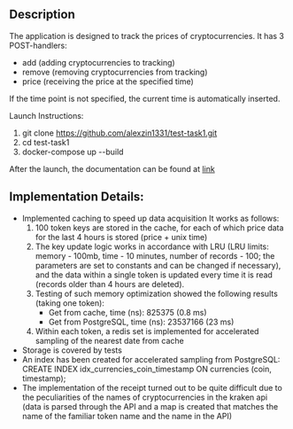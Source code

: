 ## Description

The application is designed to track the prices of cryptocurrencies.
It has 3 POST-handlers:
- add (adding cryptocurrencies to tracking)
- remove (removing cryptocurrencies from tracking)
- price (receiving the price at the specified time)

If the time point is not specified, the current time is automatically inserted.

Launch Instructions:
1) git clone https://github.com/alexzin1331/test-task1.git
2) cd test-task1
3) docker-compose up --build

After the launch, the documentation can be found at [link](http://localhost:8080/swagger/index.html )

## Implementation Details:
- Implemented caching to speed up data acquisition
  It works as follows:
  1) 100 token keys are stored in the cache, for each of which price data for the last 4 hours is stored (price + unix time)
  2) The key update logic works in accordance with LRU (LRU limits: memory - 100mb, time - 10 minutes, number of records - 100; the parameters are set to constants and can be changed if necessary), and the data within a single token is updated every time it is read (records older than 4 hours are deleted).
  3) Testing of such memory optimization showed the following results (taking one token):
     - Get from cache, time (ns): 825375 (0.8 ms)
     - Get from PostgreSQL, time (ns): 23537166 (23 ms)
  4) Within each token, a redis set is implemented for accelerated sampling of the nearest date from cache
- Storage is covered by tests
- An index has been created for accelerated sampling from PostgreSQL: CREATE INDEX idx_currencies_coin_timestamp ON currencies (coin, timestamp);
- The implementation of the receipt turned out to be quite difficult due to the peculiarities of the names of cryptocurrencies in the kraken api (data is parsed through the API and a map is created that matches the name of the familiar token name and the name in the API)

